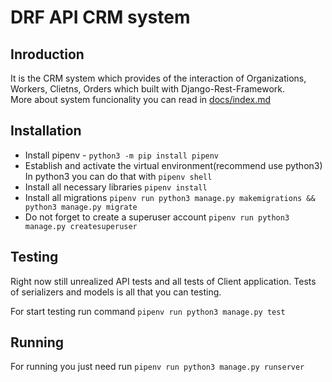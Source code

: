 # **DRF API CRM system**  

## **Inroduction**

It is the CRM system which provides of the interaction of Organizations, Workers, Clietns, Orders which built with Django-Rest-Framework.  
More about system funcionality you can read in [docs/index.md](./docs/index.md)  

## **Installation**

* Install pipenv - `python3 -m pip install pipenv`
* Establish and activate the virtual environment(recommend use python3)  
  In python3 you can do that with `pipenv shell`
* Install all necessary libraries `pipenv install`  
* Install all migrations `pipenv run python3 manage.py makemigrations && python3 manage.py migrate`
* Do not forget to create a superuser account `pipenv run python3 manage.py createsuperuser`  

## **Testing**

Right now still unrealized API tests and all tests of Client application. Tests of serializers and models is all that you can testing.

For start testing run command `pipenv run python3 manage.py test`  

## **Running**  

For running you just need run `pipenv run python3 manage.py runserver`
